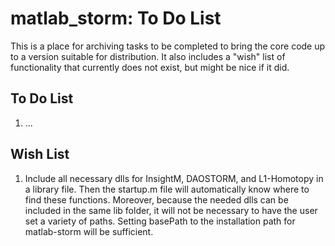 # matlab_storm: To Do List #
This is a place for archiving tasks to be completed to bring the core code up to a version suitable for distribution. It also includes a "wish" list of functionality that currently does not exist, but might be nice if it did. 

## To Do List ##
1. ...

## Wish List ##
1. Include all necessary dlls for InsightM, DAOSTORM, and L1-Homotopy in a library file. Then the startup.m file will automatically know where to find these functions. Moreover, because the needed dlls can be included in the same lib folder, it will not be necessary to have the user set a variety of paths.  Setting basePath to the installation path for matlab-storm will be sufficient. 


 

